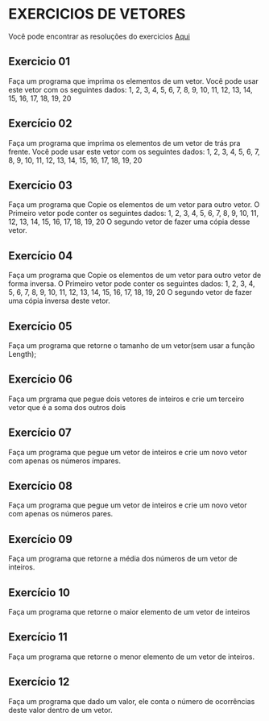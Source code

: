 # EXERCICIOS DE VETORES

Você pode encontrar as resoluções do exercicios [Aqui](Program.cs)

## Exercicio 01
Faça um programa que imprima os elementos de um vetor.
Você pode usar este vetor com os seguintes dados: 1, 2, 3, 4, 5, 6, 7, 8, 9, 10, 11, 12, 13, 14, 15, 16, 17, 18, 19, 20

## Exercício 02
Faça um programa que imprima os elementos de um vetor de trás pra frente.
Você pode usar este vetor com os seguintes dados: 1, 2, 3, 4, 5, 6, 7, 8, 9, 10, 11, 12, 13, 14, 15, 16, 17, 18, 19, 20

## Exercício 03
Faça um programa que Copie os elementos de um vetor para outro vetor.
O Primeiro vetor pode conter os seguintes dados: 1, 2, 3, 4, 5, 6, 7, 8, 9, 10, 11, 12, 13, 14, 15, 16, 17, 18, 19, 20
O segundo vetor de fazer uma cópia desse vetor.

## Exercício 04
Faça um programa que Copie os elementos de um vetor para outro vetor de forma inversa.
O Primeiro vetor pode conter os seguintes dados: 1, 2, 3, 4, 5, 6, 7, 8, 9, 10, 11, 12, 13, 14, 15, 16, 17, 18, 19, 20
O segundo vetor de fazer uma cópia inversa deste vetor.

## Exercício 05
Faça um programa que retorne o tamanho de um vetor(sem usar a função Length);

## Exercício 06
Faça um prgrama que pegue dois vetores de inteiros e crie um terceiro vetor que é a soma dos outros dois

## Exercício 07
Faça um programa que pegue um vetor de inteiros e crie um novo vetor com apenas os números ímpares.

## Exercício 08
Faça um programa que pegue um vetor de inteiros e crie um novo vetor com apenas os números pares.

## Exercício 09
Faça um programa que retorne a média dos números de um vetor de inteiros.

## Exercício 10 
Faça um programa que retorne o maior elemento de um vetor de inteiros

## Exercício 11
Faça um programa que retorne o menor elemento de um vetor de inteiros.

## Exercício 12
Faça um programa que dado um valor, ele conta o número de ocorrências deste valor dentro de um vetor.

